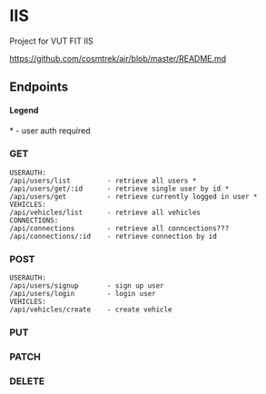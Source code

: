 # IIS
Project for VUT FIT IIS

https://github.com/cosmtrek/air/blob/master/README.md


## Endpoints
#### Legend
\* - user auth required

### GET
    USERAUTH: 
    /api/users/list         - retrieve all users *
    /api/users/get/:id      - retrieve single user by id *
    /api/users/get          - retrieve currently logged in user *
    VEHICLES:
    /api/vehicles/list      - retrieve all vehicles
    CONNECTIONS:
    /api/connections        - retrieve all conncections???
    /api/connections/:id    - retrieve connection by id
### POST
    USERAUTH: 
    /api/users/signup       - sign up user
    /api/users/login        - login user
    VEHICLES:
    /api/vehicles/create    - create vehicle
### PUT
### PATCH
### DELETE
